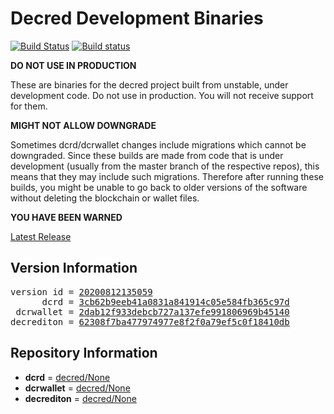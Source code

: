
# Decred Development Binaries

[![Build Status](https://travis-ci.org/matheusd/decred-weekly-builds.svg?branch=v20200812135059)](https://travis-ci.org/matheusd/decred-weekly-builds) [![Build status](https://ci.appveyor.com/api/projects/status/hncgrnv0xuqb6s3c/branch/master?svg=true)](https://ci.appveyor.com/project/matheusd/decred-weekly-builds/branch/master)


**DO NOT USE IN PRODUCTION**

These are binaries for the decred project built from unstable, under development
code. Do not use in production. You will not receive support for them.

**MIGHT NOT ALLOW DOWNGRADE**

Sometimes dcrd/dcrwallet changes include migrations which cannot be downgraded.
Since these builds are made from code that is under development (usually from
the master branch of the respective repos), this means that they may include such
migrations. Therefore after running these builds, you might be unable to go back
to older versions of the software without deleting the blockchain or wallet
files.

**YOU HAVE BEEN WARNED**

[Latest Release](https://github.com/matheusd/decred-weekly-builds/releases/latest)

## Version Information

<pre>
version id = <a href="https://github.com/matheusd/decred-weekly-builds/releases/tag/v20200812135059">20200812135059</a>
      dcrd = <a href="https://github.com/decred/dcrd/commits/3cb62b9eeb41a0831a841914c05e584fb365c97d">3cb62b9eeb41a0831a841914c05e584fb365c97d</a>
 dcrwallet = <a href="https://github.com/decred/dcrwallet/commits/2dab12f933debcb727a137efe991806969b45140">2dab12f933debcb727a137efe991806969b45140</a>
decrediton = <a href="https://github.com/decred/decrediton/commits/62308f7ba477974977e8f2f0a79ef5c0f18410db">62308f7ba477974977e8f2f0a79ef5c0f18410db</a>
</pre>

## Repository Information

- **dcrd** = [decred/None](https://github.com/decred/dcrd)
- **dcrwallet** = [decred/None](https://github.com/decred/dcrwallet)
- **decrediton** = [decred/None](https://github.com/decred/decrediton)


